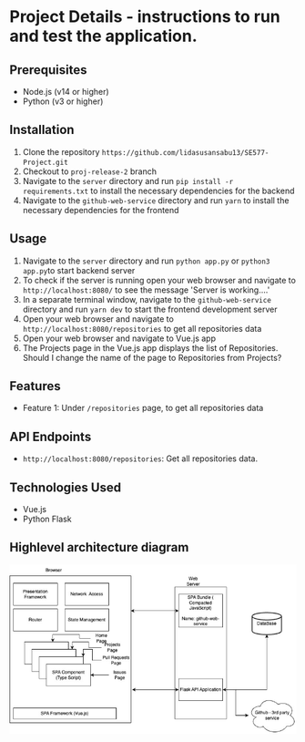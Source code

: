 

# Project Details -  instructions to run and test the application.

## Prerequisites

* Node.js (v14 or higher)
* Python (v3 or higher)

## Installation

1. Clone the repository `https://github.com/lidasusansabu13/SE577-Project.git`
2. Checkout to `proj-release-2` branch
3. Navigate to the `server` directory and run `pip install -r requirements.txt` to install the necessary dependencies for the backend
4. Navigate to the `github-web-service` directory and run `yarn` to install the necessary dependencies for the frontend

## Usage

1. Navigate to the `server` directory and run `python app.py` or `python3 app.py`to start backend server
2. To check if the server is running open your web browser and navigate to `http://localhost:8080/` to see the message 'Server is working....'
3. In a separate terminal window, navigate to the `github-web-service` directory and run `yarn dev` to start the frontend development server
4. Open your web browser and navigate to `http://localhost:8080/repositories` to get all repositories data
5. Open your web browser and navigate to Vue.js app
6. The Projects page in the Vue.js app displays the list of Repositories. Should I change the name of the page to Repositories from Projects?

## Features

* Feature 1: Under `/repositories` page, to get all repositories data


## API Endpoints

*  `http://localhost:8080/repositories`: Get all repositories data.


## Technologies Used

* Vue.js
* Python Flask

## Highlevel architecture diagram
![Highlevel architecture diagram][def]

[def]: https://github.com/lidasusansabu13/SE577-Project/blob/proj-Release-2/GitManagerArchitecture.jpg